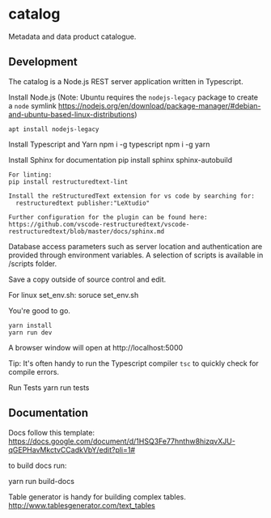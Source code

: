 # catalog
Metadata and data product catalogue.

## Development

The catalog is a Node.js REST server application written in Typescript.

Install Node.js (Note: Ubuntu requires the `nodejs-legacy` package to create a `node` symlink
https://nodejs.org/en/download/package-manager/#debian-and-ubuntu-based-linux-distributions)

    apt install nodejs-legacy

Install Typescript and Yarn
    npm i -g typescript
    npm i -g yarn

Install Sphinx for documentation
    pip install sphinx sphinx-autobuild

    For linting:
    pip install restructuredtext-lint

    Install the reStructuredText extension for vs code by searching for:
      restructuredtext publisher:"LeXtudio"

    Further configuration for the plugin can be found here:
    https://github.com/vscode-restructuredtext/vscode-restructuredtext/blob/master/docs/sphinx.md

Database access parameters such as server location and authentication are provided through environment variables. A selection of scripts is available in /scripts folder.

Save a copy outside of source control and edit.

For linux set_env.sh:
    soruce set_env.sh

You're good to go. 

    yarn install
    yarn run dev

A browser window will open at http://localhost:5000

Tip: It's often handy to run the Typescript compiler `tsc` to quickly check for compile errors.

Run Tests
    yarn run tests


## Documentation
Docs follow this template:
https://docs.google.com/document/d/1HSQ3Fe77hnthw8hizqvXJU-qGEPHavMkctvCCadkVbY/edit?pli=1#

to build docs run: 

yarn run build-docs

Table generator is handy for building complex tables.
http://www.tablesgenerator.com/text_tables
